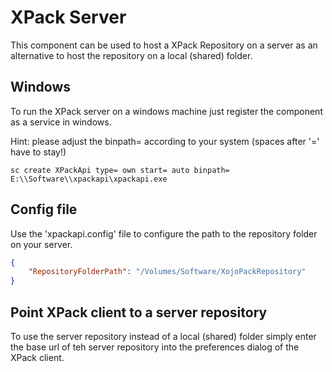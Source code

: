 # XPack Server 

This component can be used to host a XPack Repository on a server as an alternative to host the repository on a local (shared) folder.

## Windows
To run the XPack server on a windows machine just register the component as a service in windows.

Hint: please adjust the binpath= according to your system (spaces after '=' have to stay!)

`sc create XPackApi type= own start= auto binpath= E:\\Software\\xpackapi\xpackapi.exe`

## Config file

Use the 'xpackapi.config' file to configure the path to the repository folder on your server.

```json
{
	"RepositoryFolderPath": "/Volumes/Software/XojoPackRepository"
}
```

## Point XPack client to a server repository

To use the server repository instead of a local (shared) folder simply enter the base url of teh server repository into the preferences dialog of the XPack client.

